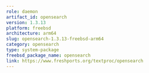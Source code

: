 ```yaml
---
role: daemon
artifact_id: opensearch
version: 1.3.13
platform: freebsd
architecture: arm64
slug: opensearch-1.3.13-freebsd-arm64
category: opensearch
type: system-package
freebsd_package_name: opensearch
link: https://www.freshports.org/textproc/opensearch
---
```

